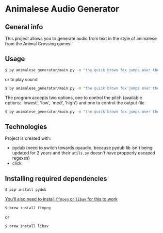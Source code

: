 # Animalese Audio Generator

## General info
This project allows you to generate audio from text in the style of animalese from the Animal Crossing games. 

## Usage

```sh
$ py animalese_generator/main.py -m "the quick brown fox jumps over the lazy dog" --out output.wav
```
or to play sound
```sh
$ py animalese_generator/main.py -m "the quick brown fox jumps over the lazy dog" --play
```

The program accepts two options, one to control the pitch (available options: 'lowest', 'low', 'med', 'high')
and one to control the output file
```sh
$ py animalese_generator/main.py -m "the quick brown fox jumps over the lazy dog" --pitch high --out output_name.wav
```


## Technologies
Project is created with:
* pydub (need to switch towards pyaudio, because pydub lib isn't being updated for 2 years and their `utils.py` doesn't have propperly escaped regexes)
* click

## Installing required dependencies
```sh
$ pip install pydub
```
[You'll also need to install `ffmpeg` or `libav` for this to work](https://github.com/jiaaro/pydub#dependencies)
```sh
$ brew install ffmpeg
```
or
```sh
$ brew install libav
```
